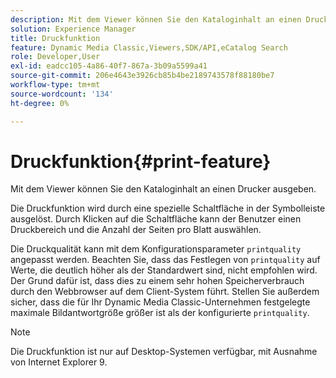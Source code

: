 ```yaml
---
description: Mit dem Viewer können Sie den Kataloginhalt an einen Drucker ausgeben.
solution: Experience Manager
title: Druckfunktion
feature: Dynamic Media Classic,Viewers,SDK/API,eCatalog Search
role: Developer,User
exl-id: eadcc105-4a86-40f7-867a-3b09a5599a41
source-git-commit: 206e4643e3926cb85b4be2189743578f88180be7
workflow-type: tm+mt
source-wordcount: '134'
ht-degree: 0%

---
```


# Druckfunktion{#print-feature}

Mit dem Viewer können Sie den Kataloginhalt an einen Drucker ausgeben.

Die Druckfunktion wird durch eine spezielle Schaltfläche in der Symbolleiste ausgelöst. Durch Klicken auf die Schaltfläche kann der Benutzer einen Druckbereich und die Anzahl der Seiten pro Blatt auswählen.

Die Druckqualität kann mit dem Konfigurationsparameter `printquality` angepasst werden. Beachten Sie, dass das Festlegen von `printquality` auf Werte, die deutlich höher als der Standardwert sind, nicht empfohlen wird. Der Grund dafür ist, dass dies zu einem sehr hohen Speicherverbrauch durch den Webbrowser auf dem Client-System führt. Stellen Sie außerdem sicher, dass die für Ihr Dynamic Media Classic-Unternehmen festgelegte maximale Bildantwortgröße größer ist als der konfigurierte `printquality`.

>[!NOTE]
>
>Die Druckfunktion ist nur auf Desktop-Systemen verfügbar, mit Ausnahme von Internet Explorer 9.
